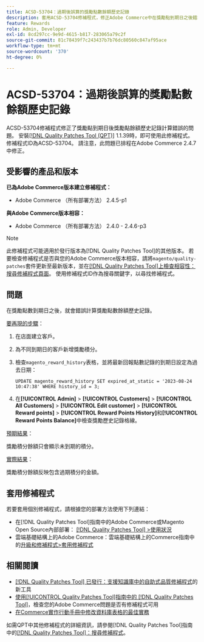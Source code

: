 ```yaml
---
title: ACSD-53704：過期後誤算的獎勵點數餘額歷史記錄
description: 套用ACSD-53704修補程式，修正Adobe Commerce中在獎勵點到期日之後錯誤計算獎勵點餘額歷史記錄的問題。
feature: Rewards
role: Admin, Developer
exl-id: 8cd297cc-9e9d-4615-b817-283065a79c2f
source-git-commit: 81c78439f7c243437b7b76dc80560c847af95ace
workflow-type: tm+mt
source-wordcount: '370'
ht-degree: 0%

---
```


# ACSD-53704：過期後誤算的獎勵點數餘額歷史記錄

ACSD-53704修補程式修正了獎勵點到期日後獎勵點餘額歷史記錄計算錯誤的問題。 安裝[[!DNL Quality Patches Tool (QPT)]](https://experienceleague.adobe.com/zh-hant/docs/commerce-knowledge-base/kb/announcements/commerce-announcements/magento-quality-patches-released-new-tool-to-self-serve-quality-patches) 1.1.39時，即可使用此修補程式。 修補程式ID為ACSD-53704。 請注意，此問題已排程在Adobe Commerce 2.4.7中修正。

## 受影響的產品和版本

**已為Adobe Commerce版本建立修補程式：**

* Adobe Commerce （所有部署方法） 2.4.5-p1

**與Adobe Commerce版本相容：**

* Adobe Commerce （所有部署方法） 2.4.0 - 2.4.6-p3

>[!NOTE]
>
>此修補程式可能適用於發行版本為[!DNL Quality Patches Tool]的其他版本。 若要檢查修補程式是否與您的Adobe Commerce版本相容，請將`magento/quality-patches`套件更新至最新版本，並在[[!DNL Quality Patches Tool]上檢查相容性：搜尋修補程式頁面](https://experienceleague.adobe.com/tools/commerce-quality-patches/index.html?lang=zh-Hant)。 使用修補程式ID作為搜尋關鍵字，以尋找修補程式。

## 問題

在獎勵點數到期日之後，就會錯誤計算獎勵點數餘額歷史記錄。

<u>要再現的步驟</u>：

1. 在店面建立客戶。
1. 為不同到期日的客戶新增獎勵積分。
1. 檢查`magento_reward_history`表格，並將最新回報點數記錄的到期日設定為過去日期：

   ```
   UPDATE magento_reward_history SET expired_at_static = '2023-08-24 10:47:38' WHERE history_id = 3;
   ```

1. 在&#x200B;**[!UICONTROL Admin]** > **[!UICONTROL Customers]** > **[!UICONTROL All Customers]** > **[!UICONTROL Edit customer]** > **[!UICONTROL Reward points]** > **[!UICONTROL Reward Points History]**&#x200B;和&#x200B;**[!UICONTROL Reward Points Balance]**&#x200B;中檢查獎勵歷史記錄格線。

<u>預期結果</u>：

獎勵積分餘額只會顯示未到期的積分。

<u>實際結果</u>：

獎勵積分餘額反映包含過期積分的金額。

## 套用修補程式

若要套用個別修補程式，請根據您的部署方法使用下列連結：

* 在[!DNL Quality Patches Tool]指南中的Adobe Commerce或Magento Open Source內部部署： [[!DNL Quality Patches Tool] >使用狀況](/help/tools/quality-patches-tool/usage.md)
* 雲端基礎結構上的Adobe Commerce：雲端基礎結構上的Commerce指南中的[升級和修補程式>套用修補程式](https://experienceleague.adobe.com/docs/commerce-cloud-service/user-guide/develop/upgrade/apply-patches.html?lang=zh-Hant)

## 相關閱讀

* [[!DNL Quality Patches Tool] 已發行：支援知識庫中的自助式品質修補程式](https://experienceleague.adobe.com/zh-hant/docs/commerce-knowledge-base/kb/announcements/commerce-announcements/magento-quality-patches-released-new-tool-to-self-serve-quality-patches)的新工具
* [使用[!UICONTROL Quality Patches Tool]指南中的 [!DNL Quality Patches Tool]](/help/tools/quality-patches-tool/patches-available-in-qpt/check-patch-for-magento-issue-with-magento-quality-patches.md)，檢查您的Adobe Commerce問題是否有修補程式可用
* [在Commerce實作行動手冊中修改資料庫表格的最佳實務](https://experienceleague.adobe.com/zh-hant/docs/commerce-operations/implementation-playbook/best-practices/development/modifying-core-and-third-party-tables#why-adobe-recommends-avoiding-modifications)

如需QPT中其他修補程式的詳細資訊，請參閱[!DNL Quality Patches Tool]指南中的[[!DNL Quality Patches Tool]：搜尋修補程式](https://experienceleague.adobe.com/tools/commerce-quality-patches/index.html?lang=zh-Hant)。
